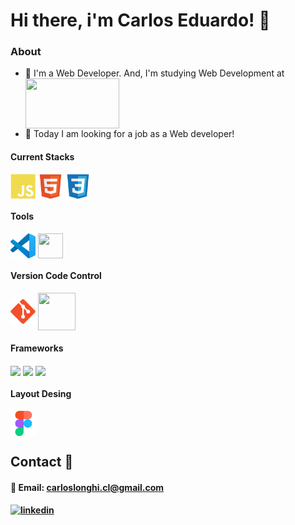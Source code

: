 
# Hi there, i'm Carlos Eduardo! 👋
### About
- 🚀 I'm a Web Developer. And, I'm studying Web Development at [<img align="center" height="80" width="150" src="https://www.rocketseat.com.br/assets/logos/rocketseat.svg"/>](https://www.rocketseat.com.br/) 
- 🔭 Today I am looking for a job as a Web developer!

#### Current Stacks
<div style="display: inline_block">
  <img align="center" height="40" width="40" src="https://raw.githubusercontent.com/devicons/devicon/master/icons/javascript/javascript-plain.svg">
  <img align="center" height="40" width="40" src="https://raw.githubusercontent.com/devicons/devicon/master/icons/html5/html5-original.svg">
  <img align="center" height="40" width="40" src="https://raw.githubusercontent.com/devicons/devicon/master/icons/css3/css3-original.svg">
</div>

#### Tools
<div style="display: inline_block">
 <img align="center" height="40" width="40"        src="https://raw.githubusercontent.com/devicons/devicon/master/icons/vscode/vscode-original.svg">
 <img align="center" height="40" width="40" src="https://avatars.githubusercontent.com/u/6078720?s=200&v=4">
</div>

#### Version Code Control
<div style="display: inline_block">
  <img align="center" height="40" width="40" src="https://raw.githubusercontent.com/devicons/devicon/master/icons/git/git-plain.svg">
  <img align="center" height="60" width="60" src="https://img.icons8.com/plasticine/512/github-squared.png">
</div>

#### Frameworks
<div style="display: inline_block">
  <img align="center" height="40" width="auto" src="https://www.fastify.io/images/fastify-logo-menu.d13f8da7a965c800.png">
  <img align="center" height="40" width="auto" src="https://img.icons8.com/nolan/512/express-js.png">
  <img align="center" height="40" width="auto" src="https://img.icons8.com/color/512/tailwindcss.png">
</div>

#### Layout Desing  
<img align="center" height="40" width="40" src="https://raw.githubusercontent.com/devicons/devicon/master/icons/figma/figma-original.svg">

## Contact 💼 
#### 📧 Email: [carloslonghi.cl@gmail.com](carloslonghi.cl@gmail.com)
#### [![linkedin](https://img.shields.io/badge/linkedin-0A66C2?style=for-the-badge&logo=linkedin&logoColor=white)](https://www.linkedin.com/in/carlos-longhi-23b136164/)


